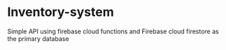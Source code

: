 # Inventory-system
Simple API using firebase cloud functions and Firebase cloud firestore as the primary database
